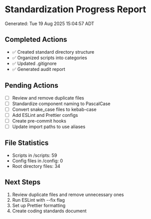 # Standardization Progress Report
Generated: Tue 19 Aug 2025 15:04:57 ADT

## Completed Actions
- ✅ Created standard directory structure
- ✅ Organized scripts into categories
- ✅ Updated .gitignore
- ✅ Generated audit report

## Pending Actions
- [ ] Review and remove duplicate files
- [ ] Standardize component naming to PascalCase
- [ ] Convert snake_case files to kebab-case
- [ ] Add ESLint and Prettier configs
- [ ] Create pre-commit hooks
- [ ] Update import paths to use aliases

## File Statistics
- Scripts in /scripts: 59
- Config files in /config: 0
- Root directory files: 34

## Next Steps
1. Review duplicate files and remove unnecessary ones
2. Run ESLint with --fix flag
3. Set up Prettier formatting
4. Create coding standards document

